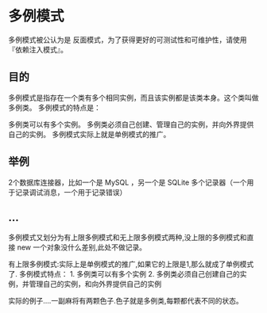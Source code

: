 多例模式
====

多例模式被公认为是 反面模式，为了获得更好的可测试性和可维护性，请使用『依赖注入模式』。

##  目的
多例模式是指存在一个类有多个相同实例，而且该实例都是该类本身。这个类叫做多例类。 多例模式的特点是：

多例类可以有多个实例。
多例类必须自己创建、管理自己的实例，并向外界提供自己的实例。
多例模式实际上就是单例模式的推广。

## 举例
2个数据库连接器，比如一个是 MySQL ，另一个是 SQLite
多个记录器（一个用于记录调试消息，一个用于记录错误）

## ...
多例模式又划分为有上限多例模式和无上限多例模式两种,没上限的多例模式和直接 new 一个对象没什么差别,此处不做记录。

有上限多例模式:实际上是单例模式的推广,如果它的上限是1,那么就成了单例模式了.
多例模式特点：
     1. 多例类可以有多个实例
     2. 多例类必须自己创建自己的实例，并管理自己的实例，和向外界提供自己的实例

实际的例子....一副麻将有两颗色子.色子就是多例类,每颗都代表不同的状态。